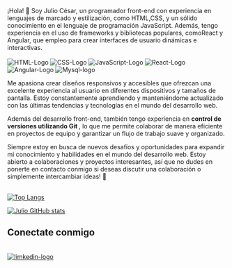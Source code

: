 ¡Hola! 👋
Soy Julio César, un programador front-end con experiencia en lenguajes de marcado y estilización, como HTML,CSS, y un sólido conocimiento en el lenguaje de programación JavaScript. Además, tengo experiencia en el uso de frameworks y bibliotecas populares, comoReact y Angular, que empleo para crear interfaces de usuario dinámicas e interactivas.<br><br>
 <img src="https://img.shields.io/badge/HTML5-E34F26?style=for-the-badge&logo=html5&logoColor=white" alt="HTML-Logo" /> <img src="https://img.shields.io/badge/CSS3-1572B6?style=for-the-badge&logo=css3&logoColor=white" alt="CSS-Logo" /> <img src="https://img.shields.io/badge/JavaScript-F7DF1E?style=for-the-badge&logo=javascript&logoColor=black" alt="JavaScript-Logo" /> <img src="https://img.shields.io/badge/React-20232A?style=for-the-badge&logo=react&logoColor=61DAFB" alt="React-Logo" />  <img src="https://img.shields.io/badge/Angular-DD0031?style=for-the-badge&logo=angular&logoColor=white" alt="Angular-Logo" />  <img src="https://img.shields.io/badge/MySQL-00000F?style=for-the-badge&logo=mysql&logoColor=white" alt="Mysql-logo" />  

Me apasiona crear diseños responsivos y accesibles que ofrezcan una excelente experiencia al usuario en diferentes dispositivos y tamaños de pantalla. Estoy constantemente aprendiendo y manteniéndome actualizado con las últimas tendencias y tecnologías en el mundo del desarrollo web.

Además del desarrollo front-end, también tengo experiencia en <strong> control de versiones utilizando Git </strong>, lo que me permite colaborar de manera eficiente en proyectos de equipo y garantizar un flujo de trabajo suave y organizado.

Siempre estoy en busca de nuevos desafíos y oportunidades para expandir mi conocimiento y habilidades en el mundo del desarrollo web. Estoy abierto a colaboraciones y proyectos interesantes, así que no dudes en ponerte en contacto conmigo si deseas discutir una colaboración o simplemente intercambiar ideas! 🚀<br><br>

[![Top Langs](https://github-readme-stats.vercel.app/api/top-langs/?username=JulioCCF
)](https://github.com/anuraghazra/github-readme-stats)<br>

 [![Julio GitHub stats](https://github-readme-stats.vercel.app/api?username=JulioCCF)](https://github.com/anuraghazra/github-readme-stats)<br>
<h2>Conectate conmigo</h2><br>
 <a href="https://www.linkedin.com/in/juliocamiloo/"> <img src="https://img.shields.io/badge/LinkedIn-0077B5?style=for-the-badge&logo=linkedin&logoColor=white" alt="limkedin-logo" /></a>


